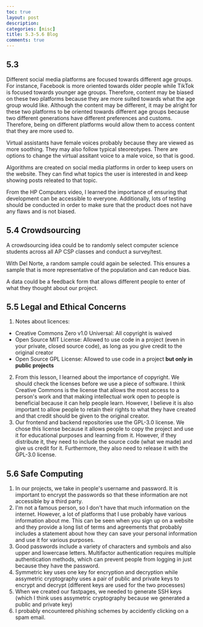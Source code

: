 ```yaml
---
toc: true
layout: post
description: 
categories: [misc]
title: 5.3-5.6 Blog
comments: true
---
```


## 5.3

Different social media platforms are focused towards different age groups. For instance, Facebook is more oriented towards older people while TikTok is focused towards younger age groups. Therefore, content may be biased on these two platforms because they are more suited towards what the age group would like. Although the content may be different, it may be alright for these two platforms to be oriented towards different age groups because two different generations have different preferences and customs. Therefore, being on different platforms would allow them to access content that they are more used to. 

Virtual assistants have female voices probably because they are viewed as more soothing. They may also follow typical steoreotypes. There are options to change the virtual assitant voice to a male voice, so that is good. 

Algorithms are created on social media platforms in order to keep users on the website. They can find what topics the user is interested in and keep showing posts releated to that topic. 

From the HP Computers video, I learned the importance of ensuring that development can be accessible to everyone. Additionally, lots of testing should be conducted in order to make sure that the product does not have any flaws and is not biased. 

## 5.4 Crowdsourcing

A crowdsourcing idea could be to randomly select computer science students across all AP CSP classes and conduct a survey/test.

With Del Norte, a random sample could again be selected. This ensures a sample that is more representative of the population and can reduce bias. 

A data could be a feedback form that allows different people to enter of what they thought about our project.

## 5.5 Legal and Ethical Concerns

1. Notes about licences: 
* Creative Commons Zero v1.0 Universal: All copyright is waived
* Open Source MIT License: Allowed to use code in a project (even in your private, closed source code), as long as you give credit to the original creator
* Open Source GPL License: Allowed to use code in a project **but only in public projects**
2. From this lesson, I learned about the importance of copyright. We should check the licenses before we use a piece of software. I think Creative Commons is the license that allows the most access to a person's work and that making intellectual work open to people is beneficial because it can help people learn. However, I believe it is also important to allow people to retain their rights to what they have created and that credit should be given to the original creator.
3. Our frontend and backend repositories use the GPL-3.0 license. We chose this license because it allows people to copy the project and use it for educational purposes and learning from it. However, if they distribute it, they need to include the source code (what we made) and give us credit for it. Furthermore, they also need to release it with the GPL-3.0 license. 

## 5.6 Safe Computing
1. In our projects, we take in people's username and password. It is important to encrypt the passwords so that these information are not accessible by a third party.
2. I'm not a famous person, so I don't have that much information on the internet. However, a lot of platforms that I use probably have various information about me. This can be seen when you sign up on a website and they provide a long list of terms and agreements that probably includes a statement about how they can save your personal information and use it for various purposes.
3. Good passwords include a variety of characters and symbols and also upper and lowercase letters. Multifactor authentication requires multiple authentication methods, which can prevent people from logging in just because they have the password.
4. Symmetric key uses one key for encryption and decryption while assymetric cryptography uses a pair of public and private keys to encrypt and decrypt (different keys are used for the two processes)
5. When we created our fastpages, we needed to generate SSH keys (which I think uses assymetric cryptography because we generated a public and private key)
6. I probably encountered phishing schemes by accidently clicking on a spam email.